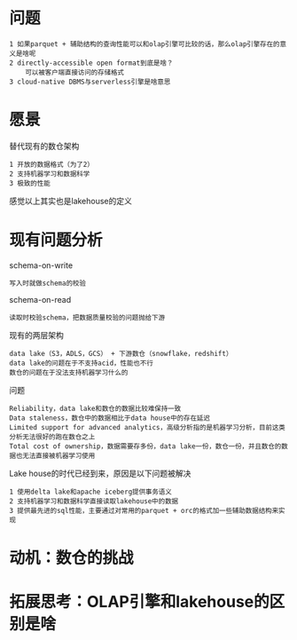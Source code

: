 # 问题

	1 如果parquet + 辅助结构的查询性能可以和olap引擎可比较的话，那么olap引擎存在的意义是啥呢
	2 directly-accessible open format到底是啥？
		可以被客户端直接访问的存储格式
	3 cloud-native DBMS与serverless引擎是啥意思

# 愿景
替代现有的数仓架构
	
	1 开放的数据格式（为了2）
	2 支持机器学习和数据科学
	3 极致的性能

感觉以上其实也是lakehouse的定义

# 现有问题分析

schema-on-write
	
	写入时就做schema的校验

schema-on-read
	
	读取时校验schema，把数据质量校验的问题抛给下游


现有的两层架构
	
	data lake（S3，ADLS，GCS） + 下游数仓（snowflake，redshift）
	data lake的问题在于不支持acid，性能也不行
	数仓的问题在于没法支持机器学习什么的

问题

	Reliability，data lake和数仓的数据比较难保持一致
	Data staleness，数仓中的数据相比于data house中的存在延迟
	Limited support for advanced analytics，高级分析指的是机器学习分析，目前这类分析无法很好的跑在数仓之上
	Total cost of ownership，数据需要存多份，data lake一份，数仓一份，并且数仓的数据也无法直接被机器学习使用

Lake house的时代已经到来，原因是以下问题被解决
	
	1 使用delta lake和apache iceberg提供事务语义
	2 支持机器学习和数据科学直接读取lakehouse中的数据
	3 提供最先进的sql性能，主要通过对常用的parquet + orc的格式加一些辅助数据结构来实现

# 动机：数仓的挑战


# 拓展思考：OLAP引擎和lakehouse的区别是啥